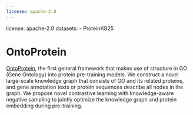 ```yaml
---
license: apache-2.0
---
```


license: apache-2.0
datasets:
	- ProteinKG25

	
# OntoProtein
[OntoProtein](https://openreview.net/pdf?id=yfe1VMYAXa4), the first general framework that makes use of structure in GO (Gene Ontology) into protein pre-training models. We construct a novel large-scale knowledge graph that consists of GO and its related proteins, and gene annotation texts or protein sequences describe all nodes in the graph. We propose novel contrastive learning with knowledge-aware negative sampling to jointly optimize the knowledge graph and protein embedding during pre-training.
